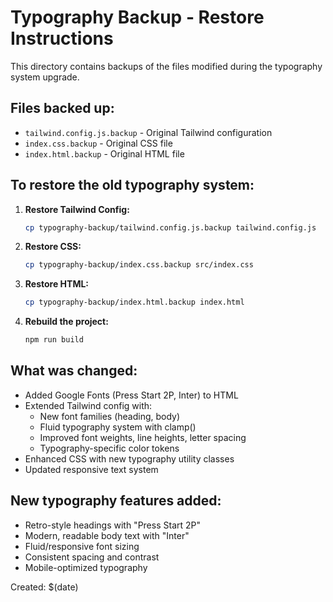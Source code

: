# Typography Backup - Restore Instructions

This directory contains backups of the files modified during the typography system upgrade.

## Files backed up:
- `tailwind.config.js.backup` - Original Tailwind configuration
- `index.css.backup` - Original CSS file
- `index.html.backup` - Original HTML file

## To restore the old typography system:

1. **Restore Tailwind Config:**
   ```bash
   cp typography-backup/tailwind.config.js.backup tailwind.config.js
   ```

2. **Restore CSS:**
   ```bash
   cp typography-backup/index.css.backup src/index.css
   ```

3. **Restore HTML:**
   ```bash
   cp typography-backup/index.html.backup index.html
   ```

4. **Rebuild the project:**
   ```bash
   npm run build
   ```

## What was changed:
- Added Google Fonts (Press Start 2P, Inter) to HTML
- Extended Tailwind config with:
  - New font families (heading, body)
  - Fluid typography system with clamp()
  - Improved font weights, line heights, letter spacing
  - Typography-specific color tokens
- Enhanced CSS with new typography utility classes
- Updated responsive text system

## New typography features added:
- Retro-style headings with "Press Start 2P"
- Modern, readable body text with "Inter"
- Fluid/responsive font sizing
- Consistent spacing and contrast
- Mobile-optimized typography

Created: $(date)